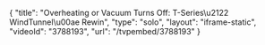{
    "title": "Overheating or Vacuum Turns Off: T-Series\u2122 WindTunnel\u00ae Rewin",
    "type": "solo",
    "layout": "iframe-static",
    "videoId": "3788193",
    "url": "\/tvpembed\/3788193"
}
